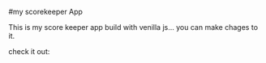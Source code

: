 #my scorekeeper App

This is my score keeper app build with venilla js... you can make chages to it.

check it out: 